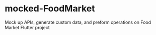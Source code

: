 # mocked-FoodMarket
Mock up APIs, generate custom data, and preform operations on Food Market Flutter project
